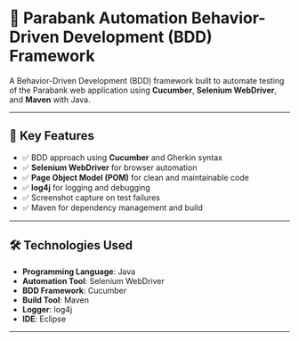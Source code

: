 # 🧪 Parabank Automation Behavior-Driven Development (BDD) Framework

A Behavior-Driven Development (BDD) framework built to automate testing of the Parabank web application using **Cucumber**, **Selenium WebDriver**, and **Maven** with Java.

---

## 🚀 Key Features

- ✅ BDD approach using **Cucumber** and Gherkin syntax
- ✅ **Selenium WebDriver** for browser automation
- ✅ **Page Object Model (POM)** for clean and maintainable code
- ✅ **log4j** for logging and debugging
- ✅ Screenshot capture on test failures
- ✅ Maven for dependency management and build

---

## 🛠 Technologies Used

- **Programming Language**: Java  
- **Automation Tool**: Selenium WebDriver  
- **BDD Framework**: Cucumber  
- **Build Tool**: Maven  
- **Logger**: log4j  
- **IDE**: Eclipse  

---

